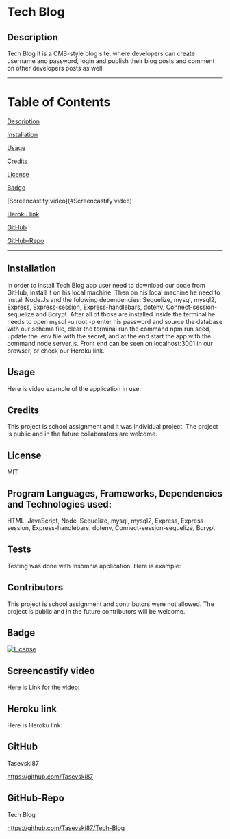 # Tech Blog

  ## Description
Tech Blog it is a CMS-style blog site, where developers can create username and password, login and  publish their blog posts and comment on other developers posts as well.

------------------------------------------------
# Table of Contents

[Description](#Description)

[Installation](#Installation)

[Usage](#Usage)

[Credits](#Credits)

[License](#License)

[Badge](#Badge)

[Screencastify video](#Screencastify video)

[Heroku link](#Heroku)

[GitHub](#GitHub)

[GitHub-Repo](#Github-Repo)

-------------------------------------------------

## Installation
In order to install Tech Blog  app user need to download our code from GitHub, install it on his local machine. Then on his local machine he need to install Node.Js and the folowing dependencies: Sequelize, mysql,  mysql2, Express, Express-session, Express-handlebars, dotenv, Connect-session-sequelize and Bcrypt. After all of those are installed inside the terminal he needs to open mysql -u root -p enter his password and source the database with our schema file, clear the terminal run the command npm run seed, update the .env file with the secret, and at the end start the app with the command node server.js. Front end can be seen on localhost:3001 in our browser, or check our Heroku link.

## Usage
Here is video example of the application in use:

## Credits
This project is school assignment and it was individual project. The project is public and in the future collaborators are welcome.

## License
MIT

## Program Languages, Frameworks, Dependencies and Technologies used:
HTML, JavaScript, Node, Sequelize, mysql, mysql2, Express, Express-session, Express-handlebars, dotenv, Connect-session-sequelize, Bcrypt 

## Tests
Testing was done with Insomnia application. Here is example:

## Contributors
This project is school assignment and contributors were not allowed. The project is public and in the future contributors will be welcome.

## Badge
[![License](https://img.shields.io/badge/License-MIT-blue.svg)](https://opensource.org/licenses/MIT)

## Screencastify video 
Here is Link for the video:

## Heroku link
Here is Heroku link:

## GitHub
Tasevski87

https://github.com/Tasevski87

## GitHub-Repo
Tech Blog

https://github.com/Tasevski87/Tech-Blog
